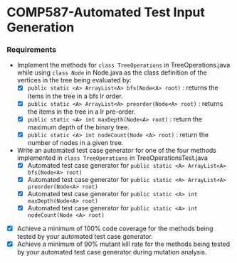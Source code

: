 # COMP587-Automated Test Input Generation
### Requirements
- Implement the methods for `class TreeOperations` in TreeOperations.java while using `class Node` in Node.java as the class definition of the vertices in the tree being evaluated by:
  - [x] `public static <A> ArrayList<A> bfs(Node<A> root)` : returns the items in the tree in a bfs lr order.
  - [x] `public static <A> ArrayList<A> preorder(Node<A> root)` : returns the items in the tree in a lr pre-order.
  - [x] `public static <A> int maxDepth(Node<A> root)` : return the maximum depth of the binary tree.
  - [X] `public static <A> int nodeCount(Node <A> root)` : return the number of nodes in a given tree.
- Write an automated test case generator for one of the four methods implemented in `class TreeOperations` in TreeOperationsTest.java
  - [X] Automated test case generator for `public static <A> ArrayList<A> bfs(Node<A> root)`
  - [X] Automated test case generator for `public static <A> ArrayList<A> preorder(Node<A> root)`
  - [X] Automated test case generator for `public static <A> int maxDepth(Node<A> root)`
  - [X] Automated test case generator for `public static <A> int nodeCount(Node <A> root)`
- [x] Achieve a minimum of 100% code coverage for the methods being tested by your automated test case generator.
- [X] Achieve a minimum of 90% mutant kill rate for the methods being tested by your automated test case generator during mutation analysis.